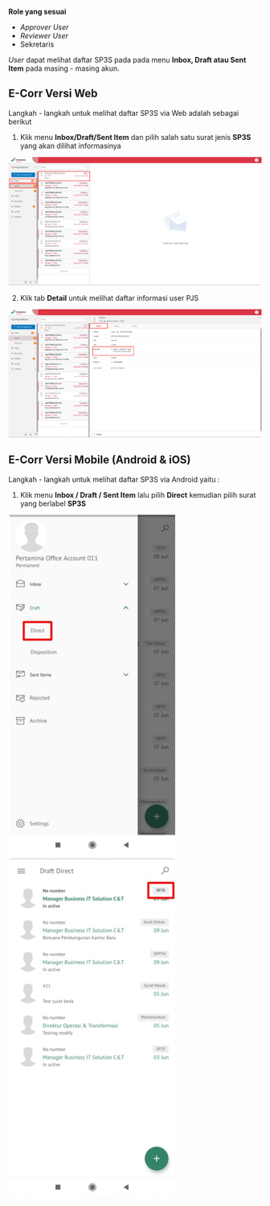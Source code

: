 **Role yang sesuai**

- *Approver User*
- *Reviewer User*
- Sekretaris

*User* dapat melihat daftar SP3S pada pada menu **Inbox, Draft atau Sent Item** pada masing - masing akun.

## **E-Corr Versi Web**

Langkah - langkah untuk melihat daftar SP3S via Web adalah sebagai berikut

1. Klik menu **Inbox/Draft/Sent Item** dan pilih salah satu surat jenis **SP3S** yang akan dilihat informasinya

![gambar](SP3S/SP3S_Web/SP33.png)

2. Klik tab **Detail** untuk melihat daftar informasi user PJS 

![gambar](SP3S/SP3S_Web/SP35.png)

## **E-Corr Versi Mobile (Android & iOS)**

Langkah - langkah untuk melihat daftar SP3S via Android yaitu :

1. Klik menu **Inbox / Draft / Sent Item** lalu pilih **Direct** kemudian pilih surat yang berlabel **SP3S**

![gambar](SP3S/SP3S_Android/DaftarSP3S/02A01.jpg) ![gambar](SP3S/SP3S_Android/DaftarSP3S/02A02.jpg)


